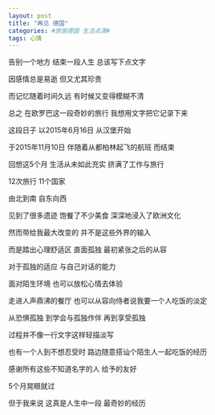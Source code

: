 ```yaml
---
layout: post
title: "再见 德国"
categories: #旅居德国 生活点滴#
tags: 心情
---
```


告别一个地方 结束一段人生 总该写下点文字   

因感情总是易逝 但又尤其珍贵   

而记忆随着时间久远 有时候又变得模糊不清   

总之 在欧罗巴这一段奇妙的旅行 我想用文字把它记录下来   

这段日子 以2015年6月16日 从汉堡开始   

于2015年11月10日 伴随着从都柏林起飞的航班 而结束   

回想这5个月 生活从未如此充实 挤满了工作与旅行   

12次旅行 11个国家  

由北到南 自东向西   

见到了很多遗迹 饱餐了不少美食 深深地浸入了欧洲文化   

然而带给我最大改变的 并不是这些外界的输入   

而是踏出心理舒适区 直面孤独 最初紧张之后的从容   

对于孤独的适应 与自己对话的能力   

面对陌生环境 也可以放松心情去体验   

走进人声鼎沸的餐厅 也可以从容向侍者说我要一个人吃饭的淡定   

从恐惧孤独 到学会与孤独作伴 再到享受孤独   

过程并不像一行文字这样轻描淡写   

也有一个人到不想忍受时 路边随意搭讪个陌生人一起吃饭的经历   

感谢所有这些不知道名字的人 给予的友好   

5个月晃眼就过   

但于我来说 这真是人生中一段 最奇妙的经历   